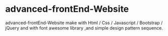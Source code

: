 # advanced-frontEnd-Website
advanced-frontEnd-Website make with Html / Css / Javascript / Bootstrap / jQuery and with font awesome library ,and simple design pattern sequence.
